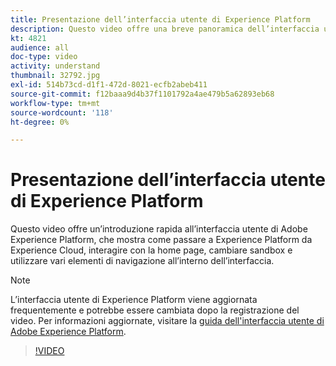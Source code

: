 ```yaml
---
title: Presentazione dell’interfaccia utente di Experience Platform
description: Questo video offre una breve panoramica dell’interfaccia utente di Adobe Experience Platform per mostrarti come passare a Experience Platform da Experience Cloud, alla dashboard della home page, alle funzioni di abilitazione dell’interfaccia, al selettore sandbox e agli elementi di navigazione.
kt: 4821
audience: all
doc-type: video
activity: understand
thumbnail: 32792.jpg
exl-id: 514b73cd-d1f1-472d-8021-ecfb2abeb411
source-git-commit: f12baaa9d4b37f1101792a4ae479b5a62893eb68
workflow-type: tm+mt
source-wordcount: '118'
ht-degree: 0%

---
```


# Presentazione dell’interfaccia utente di Experience Platform

Questo video offre un’introduzione rapida all’interfaccia utente di Adobe Experience Platform, che mostra come passare a Experience Platform da Experience Cloud, interagire con la home page, cambiare sandbox e utilizzare vari elementi di navigazione all’interno dell’interfaccia.

>[!NOTE]
>
>L’interfaccia utente di Experience Platform viene aggiornata frequentemente e potrebbe essere cambiata dopo la registrazione del video. Per informazioni aggiornate, visitare la [guida dell&#39;interfaccia utente di Adobe Experience Platform](../ui-guide.md).


>[!VIDEO](https://video.tv.adobe.com/v/3430442?quality=12&learn=on&captions=ita)
